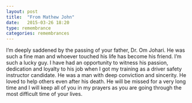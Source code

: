 ```yaml
---
layout: post
title:  "From Mathew John"
date:   2015-03-26 18:20
type: remembrance
categories: remembrances
---
```


I’m deeply saddened by the passing of your father, Dr. Om Johari.  He was such a fine man and whoever touched his life has become his friend. I’m such a lucky guy. I have had an opportunity to witness his passion, dedication and loyalty to his job  when I got my training as a driver safety instructor candidate.  He was a man with deep conviction and sincerity. He loved to help others even after his death. He will be missed for a very long time and I will keep all of you in my prayers as you are going through the most difficult time of your lives.

